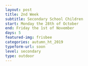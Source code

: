 ```yaml
---
layout: post
title: 2nd Week
subtitle: Secondary School Children
start: Monday the 28th of October
end: Friday the 1st of November
days: 5
featured-img: frisbee
categories: autumn_ht_2019
typeform-url: soon
level: secondary
type: outdoor
---
```


